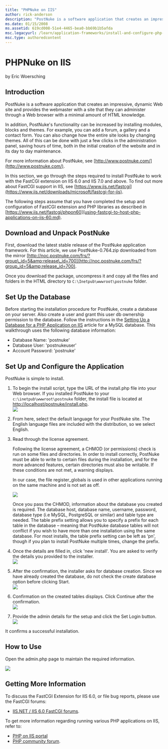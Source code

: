 ```yaml
---
title: "PHPNuke on IIS"
author: rick-anderson
description: "PostNuke is a software application that creates an impressive, dynamic Web site and provides the webmaster with a site that they can administer through a Web..."
ms.date: 01/15/2008
ms.assetid: 619cd008-51e4-4465-bea0-bb69b1b5afda
msc.legacyurl: /learn/application-frameworks/install-and-configure-php-applications-on-iis/phpnuke-on-iis
msc.type: authoredcontent
---
```

PHPNuke on IIS
====================
by Eric Woersching

## Introduction

PostNuke is a software application that creates an impressive, dynamic Web site and provides the webmaster with a site that they can administer through a Web browser with a minimal amount of HTML knowledge.

In addition, PostNuke's functionality can be increased by installing modules, blocks and themes. For example, you can add a forum, a gallery and a contact form. You can also change how the entire site looks by changing themes. All of this can be done with just a few clicks in the administration panel, saving hours of time, both in the initial creation of the website and in its day to day maintenance.

For more information about PostNuke, see [http://www.postnuke.com/](http://www.postnuke.com/).

In this section, we go through the steps required to install PostNuke to work with the FastCGI extension on IIS 6.0 and IIS 7.0 and above. To find out more about FastCGI support in IIS, see [https://www.iis.net/fastcgi](https://www.iis.net/downloads/microsoft/fastcgi-for-iis).

The following steps assume that you have completed the setup and configuration of FastCGI extension and PHP libraries as described in [https://www.iis.net/fastcgi/phpon60](using-fastcgi-to-host-php-applications-on-iis-60.md).

## Download and Unpack PostNuke

First, download the latest stable release of the PostNuke application framework. For this article, we use PostNuke-0.764.zip downloaded from the mirror [http://noc.postnuke.com/frs/?group\_id=5&amp;release\_id=700](http://noc.postnuke.com/frs/?group_id=5&amp;release_id=700).

Once you download the package, uncompress it and copy all the files and folders in the HTML directory to `C:\Inetpub\wwwroot\postnuke` folder.

## Set Up the Database

Before starting the installation procedure for PostNuke, create a database on your server. Also create a user and grant this user db ownership permission to the database. Follow the instructions in the [Setting Up a Database for a PHP Application on IIS](../install-and-configure-php-on-iis/setting-up-a-database-for-a-php-application-on-iis.md) article for a MySQL database. This walkthrough uses the following database information:

- Database Name: 'postnuke'
- Database User: 'postnukeuser'
- Account Password: 'postnuke'

## Set Up and Configure the Application

PostNuke is simple to install.

1. To begin the install script, type the URL of the install.php file into your Web browser. If you installed PostNuke to your `c:\inetpub\wwwroot\postnuke` folder, the install file is located at [http://localhost/postnuke/install.php](http://localhost/postnuke/install.php).  
    [![](phpnuke-on-iis/_static/image2.jpg)](phpnuke-on-iis/_static/image1.jpg)
2. From here, select the default language for your PostNuke site. The English language files are included with the distribution, so we select English.
3. Read through the license agreement.  

    Following the license agreement, a CHMOD (or permissions) check is run on some files and directories. In order to install correctly, PostNuke must be able to write to certain files during the installation, and for the more advanced features, certain directories must also be writable. If these conditions are not met, a warning displays.

    In our case, the file register\_globals is used in other applications running on the same machine and is not set as off.

    [![](phpnuke-on-iis/_static/image4.jpg)](phpnuke-on-iis/_static/image3.jpg)

    Once you pass the CHMOD, information about the database you created is required. The database host, database name, username, password, database type (i.e MySQL, PostgreSQL or similar) and table type are needed. The table prefix setting allows you to specify a prefix for each table in the database – meaning that PostNuke database tables will not conflict if you wish to have more than one installation using the same database. For most installs, the table prefix setting can be left as ‘pn', though if you plan to install PostNuke multiple times, change the prefix.
4. Once the details are filled in, click 'new install'. You are asked to verify the details you provided to the installer.  
    [![](phpnuke-on-iis/_static/image6.jpg)](phpnuke-on-iis/_static/image5.jpg)
5. After the confirmation, the installer asks for database creation. Since we have already created the database, do not check the create database option before clicking Start.  
    [![](phpnuke-on-iis/_static/image8.jpg)](phpnuke-on-iis/_static/image7.jpg)
6. Confirmation on the created tables displays. Click Continue after the confirmation.  
    [![](phpnuke-on-iis/_static/image10.jpg)](phpnuke-on-iis/_static/image9.jpg)
7. Provide the admin details for the setup and click the Set Login button.  
    [![](phpnuke-on-iis/_static/image12.jpg)](phpnuke-on-iis/_static/image11.jpg)

It confirms a successful installation.

## How to Use

Open the admin.php page to maintain the required information.

[![](phpnuke-on-iis/_static/image14.jpg)](phpnuke-on-iis/_static/image13.jpg)

## Getting More Information

To discuss the FastCGI Extension for IIS 6.0, or file bug reports, please use the FastCGI forums:

- [IIS.NET / IIS 6.0 FastCGI forums](https://forums.iis.net/1103.aspx).

To get more information regarding running various PHP applications on IIS, refer to:

- [PHP on IIS portal](https://php.iis.net/)
- [PHP community forum](https://forums.iis.net/1102.aspx).